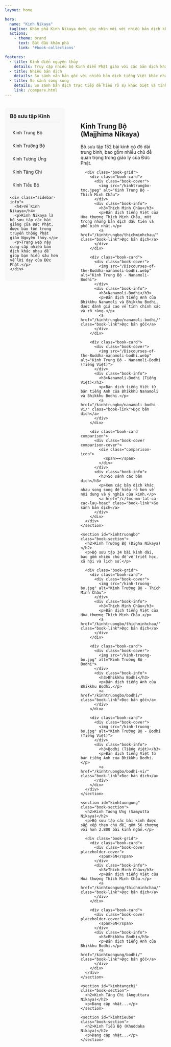 ```yaml
---
layout: home

hero:
  name: "Kinh Nikaya"
  tagline: Khám phá Kinh Nikaya dưới góc nhìn mới với nhiều bản dịch khác nhau
  actions:
    - theme: brand
      text: Bắt đầu khám phá
      link: '#book-collections'

features:
  - title: Kinh điển nguyên thủy
    details: Truy cập nhiều bộ Kinh điển Phật giáo với các bản dịch khác nhau
  - title: Nhiều bản dịch
    details: So sánh văn bản gốc với nhiều bản dịch tiếng Việt khác nhau
  - title: So sánh song song
    details: So sánh bản dịch trực tiếp để hiểu rõ sự khác biệt và tinh tế
    link: /compare.html
---
```


<div class="nikaya-container">
  <div class="nikaya-sidebar">
    <h3>Bộ sưu tập Kinh</h3>
    <ul class="nikaya-sidebar-nav">
      <li class="active"><a href="#kinhtrungbo">Kinh Trung Bộ</a></li>
      <li><a href="#kinhtruongbo">Kinh Trường Bộ</a></li>
      <li><a href="#kinhtuongung">Kinh Tương Ưng</a></li>
      <li><a href="#kinhtangchi">Kinh Tăng Chi</a></li>
      <li><a href="#kinhtieubo">Kinh Tiểu Bộ</a></li>
    </ul>

    <div class="sidebar-info">
      <h4>Về Kinh Nikaya</h4>
      <p>Kinh Nikaya là bộ sưu tập các bài giảng của Đức Phật, được bảo tồn trong truyền thống Phật giáo Nguyên thủy.</p>
      <p>Trang web này cung cấp nhiều bản dịch khác nhau để giúp bạn hiểu sâu hơn về lời dạy của Đức Phật.</p>
    </div>
  </div>

  <div class="nikaya-main" id="book-collections">
    <section id="kinhtrungbo" class="book-section active">
      <h2>Kinh Trung Bộ (Majjhima Nikaya)</h2>
      <p>Bộ sưu tập 152 bài kinh có độ dài trung bình, bao gồm nhiều chủ đề quan trọng trong giáo lý của Đức Phật.</p>

      <div class="book-grid">
        <div class="book-card">
          <div class="book-cover">
            <img src="/kinhtrungbo-tmc.jpeg" alt="Kinh Trung Bộ - Thích Minh Châu">
          </div>
          <div class="book-info">
            <h3>Thích Minh Châu</h3>
            <p>Bản dịch tiếng Việt của Hòa thượng Thích Minh Châu, một trong những bản dịch đầu tiên và phổ biến nhất.</p>
            <a href="/kinhtrungbo/thichminhchau/" class="book-link">Đọc bản dịch</a>
          </div>
        </div>

        <div class="book-card">
          <div class="book-cover">
            <img src="/Discourses-of-the-Buddha-nanamoli-bodhi.webp" alt="Kinh Trung Bộ - Nanamoli-Bodhi">
          </div>
          <div class="book-info">
            <h3>Nanamoli-Bodhi</h3>
            <p>Bản dịch tiếng Anh của Bhikkhu Nanamoli và Bhikkhu Bodhi, được đánh giá cao về tính chính xác và rõ ràng.</p>
            <a href="/kinhtrungbo/nanamoli-bodhi/" class="book-link">Đọc bản gốc</a>
          </div>
        </div>

        <div class="book-card">
          <div class="book-cover">
            <img src="/Discourses-of-the-Buddha-nanamoli-bodhi.webp" alt="Kinh Trung Bộ - Nanamoli-Bodhi (Tiếng Việt)">
          </div>
          <div class="book-info">
            <h3>Nanamoli-Bodhi (Tiếng Việt)</h3>
            <p>Bản dịch tiếng Việt từ bản tiếng Anh của Bhikkhu Nanamoli và Bhikkhu Bodhi.</p>
            <a href="/kinhtrungbo/nanamoli-bodhi-vi/" class="book-link">Đọc bản dịch</a>
          </div>
        </div>

        <div class="book-card comparison">
          <div class="book-cover comparison-cover">
            <div class="comparison-icon">
              <span>⟷</span>
            </div>
          </div>
          <div class="book-info">
            <h3>So sánh các bản dịch</h3>
            <p>Xem các bản dịch khác nhau song song để hiểu rõ hơn về nội dung và ý nghĩa của kinh.</p>
            <a href="/c/tmc-mn-tat-ca-cac-lau-hoac" class="book-link">So sánh bản dịch</a>
          </div>
        </div>
      </div>
    </section>

    <section id="kinhtruongbo" class="book-section">
      <h2>Kinh Trường Bộ (Digha Nikaya)</h2>
      <p>Bộ sưu tập 34 bài kinh dài, bao gồm nhiều chủ đề về triết học, xã hội và lịch sử.</p>

      <div class="book-grid">
        <div class="book-card">
          <div class="book-cover">
            <img src="/kinh-truong-bo.jpg" alt="Kinh Trường Bộ - Thích Minh Châu">
          </div>
          <div class="book-info">
            <h3>Thích Minh Châu</h3>
            <p>Bản dịch tiếng Việt của Hòa thượng Thích Minh Châu.</p>
            <a href="/kinhtruongbo/thichminhchau/" class="book-link">Đọc bản dịch</a>
          </div>
        </div>

        <div class="book-card">
          <div class="book-cover">
            <img src="/kinh-truong-bo.jpg" alt="Kinh Trường Bộ - Bodhi">
          </div>
          <div class="book-info">
            <h3>Bhikkhu Bodhi</h3>
            <p>Bản dịch tiếng Anh của Bhikkhu Bodhi.</p>
            <a href="/kinhtruongbo/bodhi/" class="book-link">Đọc bản gốc</a>
          </div>
        </div>

        <div class="book-card">
          <div class="book-cover">
            <img src="/kinh-truong-bo.jpg" alt="Kinh Trường Bộ - Bodhi (Tiếng Việt)">
          </div>
          <div class="book-info">
            <h3>Bodhi (Tiếng Việt)</h3>
            <p>Bản dịch tiếng Việt từ bản tiếng Anh của Bhikkhu Bodhi.</p>
            <a href="/kinhtruongbo/bodhi-vi/" class="book-link">Đọc bản dịch</a>
          </div>
        </div>
      </div>
    </section>

    <section id="kinhtuongung" class="book-section">
      <h2>Kinh Tương Ưng (Samyutta Nikaya)</h2>
      <p>Bộ sưu tập các bài kinh được sắp xếp theo chủ đề, gồm 56 chương với hơn 2.800 bài kinh ngắn.</p>

      <div class="book-grid">
        <div class="book-card">
          <div class="book-cover placeholder-cover">
            <span>SN</span>
          </div>
          <div class="book-info">
            <h3>Thích Minh Châu</h3>
            <p>Bản dịch tiếng Việt của Hòa thượng Thích Minh Châu.</p>
            <a href="/kinhtuongung/thichminhchau/" class="book-link">Đọc bản dịch</a>
          </div>
        </div>

        <div class="book-card">
          <div class="book-cover placeholder-cover">
            <span>SN</span>
          </div>
          <div class="book-info">
            <h3>Bhikkhu Bodhi</h3>
            <p>Bản dịch tiếng Anh của Bhikkhu Bodhi.</p>
            <a href="/kinhtuongung/bodhi/" class="book-link">Đọc bản gốc</a>
          </div>
        </div>
      </div>
    </section>

    <section id="kinhtangchi" class="book-section">
      <h2>Kinh Tăng Chi (Anguttara Nikaya)</h2>
      <p>Đang cập nhật...</p>
    </section>

    <section id="kinhtieubo" class="book-section">
      <h2>Kinh Tiểu Bộ (Khuddaka Nikaya)</h2>
      <p>Đang cập nhật...</p>
    </section>
  </div>
</div>

<style>
.nikaya-container {
  display: flex;
  margin-top: 2rem;
  min-height: 800px;
}

.nikaya-sidebar {
  width: 250px;
  padding: 1rem;
  background-color: #f8f8f8;
  border-radius: 8px;
  margin-right: 2rem;
  position: sticky;
  top: 80px;
  align-self: flex-start;
  max-height: calc(100vh - 100px);
  overflow-y: auto;
}

.nikaya-sidebar h3 {
  margin-top: 0;
  padding-bottom: 0.5rem;
  border-bottom: 1px solid #e0e0e0;
}

.nikaya-sidebar-nav {
  list-style: none;
  padding: 0;
  margin: 1rem 0;
}

.nikaya-sidebar-nav li {
  margin-bottom: 0.5rem;
  padding: 0.5rem;
  border-radius: 4px;
  transition: background-color 0.2s;
}

.nikaya-sidebar-nav li:hover {
  background-color: #f0f0f0;
}

.nikaya-sidebar-nav li.active {
  background-color: var(--vp-c-brand-soft);
}

.nikaya-sidebar-nav a {
  display: block;
  color: var(--vp-c-text-1);
  text-decoration: none;
}

.sidebar-info {
  margin-top: 2rem;
  padding-top: 1rem;
  border-top: 1px solid #e0e0e0;
  font-size: 0.9rem;
}

.nikaya-main {
  flex: 1;
  padding: 1rem;
}

.book-section {
  display: none;
  margin-bottom: 3rem;
}

.book-section.active {
  display: block;
}

.book-grid {
  display: grid;
  grid-template-columns: repeat(auto-fill, minmax(280px, 1fr));
  gap: 2rem;
  margin-top: 1.5rem;
}

.book-card {
  display: flex;
  flex-direction: column;
  border-radius: 8px;
  overflow: hidden;
  box-shadow: 0 4px 12px rgba(0, 0, 0, 0.1);
  transition: transform 0.3s, box-shadow 0.3s;
  background-color: white;
}

.book-card:hover {
  transform: translateY(-5px);
  box-shadow: 0 8px 24px rgba(0, 0, 0, 0.15);
}

.book-cover {
  height: 320px;
  overflow: hidden;
  display: flex;
  align-items: center;
  justify-content: center;
  background-color: #f5f5f5;
}

.book-cover img {
  width: 100%;
  height: 100%;
  object-fit: cover;
  transition: transform 0.3s;
}

.book-card:hover .book-cover img {
  transform: scale(1.05);
}

.book-info {
  padding: 1.5rem;
  flex: 1;
  display: flex;
  flex-direction: column;
}

.book-info h3 {
  margin-top: 0;
  margin-bottom: 0.5rem;
  font-size: 1.25rem;
}

.book-info p {
  margin-bottom: 1.5rem;
  flex: 1;
  color: var(--vp-c-text-2);
}

.book-link {
  display: inline-block;
  padding: 0.5rem 1rem;
  background-color: var(--vp-c-brand);
  color: white;
  text-decoration: none;
  border-radius: 4px;
  font-weight: 500;
  transition: background-color 0.2s;
  text-align: center;
}

.book-link:hover {
  background-color: var(--vp-c-brand-dark);
}

.comparison-cover {
  background-color: var(--vp-c-brand-soft);
  display: flex;
  align-items: center;
  justify-content: center;
}

.comparison-icon {
  font-size: 4rem;
  color: var(--vp-c-brand);
}

.placeholder-cover {
  background-color: #e0e0e0;
  display: flex;
  align-items: center;
  justify-content: center;
  font-size: 3rem;
  font-weight: bold;
  color: #999;
}

@media (max-width: 768px) {
  .nikaya-container {
    flex-direction: column;
  }

  .nikaya-sidebar {
    width: 100%;
    margin-right: 0;
    margin-bottom: 2rem;
    position: static;
  }

  .book-grid {
    grid-template-columns: 1fr;
  }
}
</style>

<script>
document.addEventListener('DOMContentLoaded', function() {
  const sidebarLinks = document.querySelectorAll('.nikaya-sidebar-nav a');
  const sections = document.querySelectorAll('.book-section');
  
  sidebarLinks.forEach(link => {
    link.addEventListener('click', function(e) {
      e.preventDefault();
      
      // Remove active class from all links and add to clicked one
      document.querySelectorAll('.nikaya-sidebar-nav li').forEach(item => {
        item.classList.remove('active');
      });
      this.parentElement.classList.add('active');
      
      // Hide all sections and show the target one
      const targetId = this.getAttribute('href').substring(1);
      sections.forEach(section => {
        section.classList.remove('active');
      });
      document.getElementById(targetId).classList.add('active');
    });
  });
});
</script>
